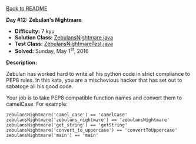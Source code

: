 <a href=https://github.com/michaelwm/KataDay>Back to README<a>

<b>Day #12: Zebulan's Nightmare</b>

* <b>Difficulty:</b> 7 kyu
* <b>Solution Class:</b> [ZebulansNightmare.java](ZebulansNightmare.java)
* <b>Test Class:</b> [ZebulansNightmareTest.java](ZebulansNightmareTest.java)
* <b>Solved:</b> Sunday, May 1<sup>st</sup>, 2016

<b>Description:</b>

Zebulan has worked hard to write all his python code in strict compliance to PEP8 rules. In this kata, you are a mischevious hacker that has set out to sabatoge all his good code.

Your job is to take PEP8 compatible function names and convert them to camelCase. For example:

<pre><code>zebulansNightmare('camel_case') == 'camelCase'
zebulansNightmare('zebulans_nightmare') == 'zebulansNightmare'
zebulansNightmare('get_string') == 'getString'
zebulansNightmare('convert_to_uppercase') == 'convertToUppercase'
zebulansNightmare('main') == 'main'</code></pre>